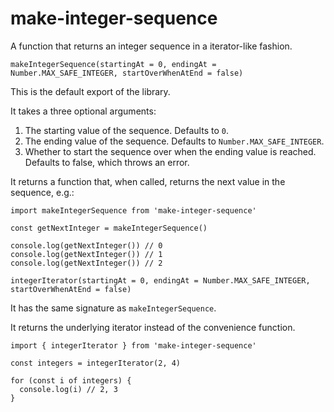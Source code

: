 # make-integer-sequence

A function that returns an integer sequence in a iterator-like fashion.

`makeIntegerSequence(startingAt = 0, endingAt = Number.MAX_SAFE_INTEGER, startOverWhenAtEnd = false)`

This is the default export of the library.

It takes a three optional arguments:

1. The starting value of the sequence. Defaults to `0`.
2. The ending value of the sequence. Defaults to `Number.MAX_SAFE_INTEGER`.
3. Whether to start the sequence over when the ending value is reached. Defaults to false, which throws an error.

It returns a function that, when called, returns the next value in the sequence, e.g.:

```
import makeIntegerSequence from 'make-integer-sequence'

const getNextInteger = makeIntegerSequence()

console.log(getNextInteger()) // 0
console.log(getNextInteger()) // 1
console.log(getNextInteger()) // 2
```

`integerIterator(startingAt = 0, endingAt = Number.MAX_SAFE_INTEGER, startOverWhenAtEnd = false)`

It has the same signature as `makeIntegerSequence`.

It returns the underlying iterator instead of the convenience function.

```
import { integerIterator } from 'make-integer-sequence'

const integers = integerIterator(2, 4)

for (const i of integers) {
  console.log(i) // 2, 3
}
```

